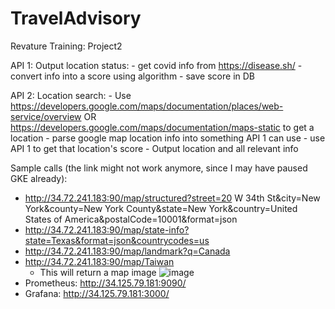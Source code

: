# TravelAdvisory
Revature Training: Project2

API 1:
  Output location status:
    - get covid info from https://disease.sh/
    - convert info into a score using algorithm
    - save score in DB
    
API 2:
  Location search:
    - Use https://developers.google.com/maps/documentation/places/web-service/overview  OR https://developers.google.com/maps/documentation/maps-static 
    to get a location
      - parse google map location info into something API 1 can use
    - use API 1 to get that location's score
    - Output location and all relevant info

Sample calls (the link might not work anymore, since I may have paused GKE already): 
- http://34.72.241.183:90/map/structured?street=20 W 34th St&city=New York&county=New York County&state=New York&country=United States of America&postalCode=10001&format=json
- http://34.72.241.183:90/map/state-info?state=Texas&format=json&countrycodes=us
- http://34.72.241.183:90/map/landmark?q=Canada
- http://34.72.241.183:90/map/Taiwan
  - This will return a map image
  ![image](https://user-images.githubusercontent.com/28497032/176506007-d9eca2f0-a4a0-48c9-a124-5a1d341002d7.png)
- Prometheus: http://34.125.79.181:9090/
- Grafana: http://34.125.79.181:3000/
